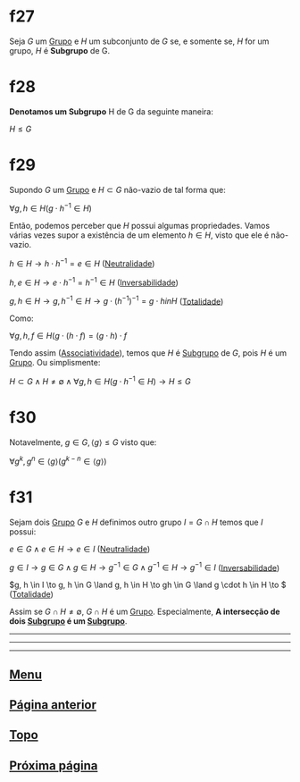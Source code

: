 # f27

Seja $G$ um [Grupo](/page%201.md#f11) e $H$ um subconjunto de $G$ se, e somente se, $H$ for um grupo, $H$ é **Subgrupo** de G.

# f28

**Denotamos um Subgrupo** H de G da seguinte maneira:

$H \le G$

# f29

Supondo $G$ um [Grupo](/page%201.md#f11) e $H \subset G$ não-vazio de tal forma que:

$\forall g, h \in H (g \cdot h^{-1} \in H)$

Então, podemos perceber que $H$ possui algumas propriedades. Vamos várias vezes supor a existência de um elemento $h \in H$, visto que ele é não-vazio.

$h \in H \to h \cdot h^{-1} = e \in H$ ([Neutralidade](/page%201.md#f6))

$h, e \in H \to e \cdot h^{-1} = h^{-1} \in H$ ([Inversabilidade](/page%201.md#f9))

$g, h \in H \to g, h^{-1} \in H \to g \cdot (h^{-1})^{-1} = g \cdot h in H$ ([Totalidade](/page%201.md#f1))

Como:

$\forall g, h, f \in H (g \cdot (h \cdot f) = (g \cdot h) \cdot f$

Tendo assim ([Associatividade](/page%201.md#f4)), temos que $H$ é [Subgrupo](#f27) de $G$, pois $H$ é um [Grupo](/page%201.md#f11). Ou simplismente:

$H \subset G \land H \ne \emptyset \land \forall g, h \in H (g \cdot h^{-1} \in H) \to H \le G$

# f30

Notavelmente, $g \in G, \langle g \rangle \le G$ visto que:

$\forall g^k, g^n \in \langle g \rangle (g^{k-n} \in \langle g \rangle)$

# f31

Sejam dois [Grupo](/page%201.md#f11) $G$ e $H$ definimos outro grupo $I = G \cap H$ temos que $I$ possui:

$e \in G \land e \in H \to e \in I$ ([Neutralidade](/page%201.md#f6))

$g \in I \to g \in G \land g \in H \to g^{-1} \in G \land g^{-1} \in H \to g^{-1} \in I$ ([Inversabilidade](/page%201.md#f9))

$g, h \in I \to g, h \in G \land g, h \in H \to gh \in G \land g \cdot h \in H \to $ ([Totalidade](/page%201.md#f1))

Assim se $G \cap H \ne \emptyset$, $G \cap H$ é um [Grupo](/page%201.md#f11). Especialmente, **A intersecção de dois [Subgrupo](#f27) é um [Subgrupo](#f27)**.




---
---
---

## [Menu](/readme.md)

## [Página anterior](/page%202.md)

## [Topo](#f27)

## [Próxima página](/page%204.md)